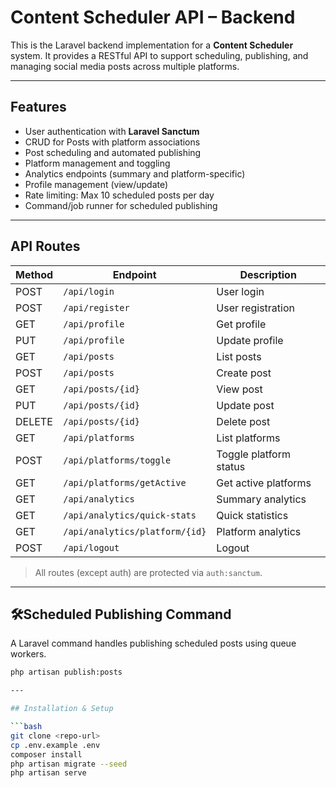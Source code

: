 # Content Scheduler API – Backend

This is the Laravel backend implementation for a **Content Scheduler** system. It provides a RESTful API to support scheduling, publishing, and managing social media posts across multiple platforms.

---

## Features

- User authentication with **Laravel Sanctum**
- CRUD for Posts with platform associations
- Post scheduling and automated publishing
- Platform management and toggling
- Analytics endpoints (summary and platform-specific)
- Profile management (view/update)
- Rate limiting: Max 10 scheduled posts per day
- Command/job runner for scheduled publishing

---

## API Routes

| Method | Endpoint                          | Description |
|--------|-----------------------------------|-------------|
| POST   | `/api/login`                      | User login |
| POST   | `/api/register`                   | User registration |
| GET    | `/api/profile`                    | Get profile |
| PUT    | `/api/profile`                    | Update profile |
| GET    | `/api/posts`                      | List posts |
| POST   | `/api/posts`                      | Create post |
| GET    | `/api/posts/{id}`                 | View post |
| PUT    | `/api/posts/{id}`                 | Update post |
| DELETE | `/api/posts/{id}`                 | Delete post |
| GET    | `/api/platforms`                  | List platforms |
| POST   | `/api/platforms/toggle`           | Toggle platform status |
| GET    | `/api/platforms/getActive`        | Get active platforms |
| GET    | `/api/analytics`                  | Summary analytics |
| GET    | `/api/analytics/quick-stats`      | Quick statistics |
| GET    | `/api/analytics/platform/{id}`    | Platform analytics |
| POST   | `/api/logout`                     | Logout |

> All routes (except auth) are protected via `auth:sanctum`.

---

## 🛠Scheduled Publishing Command

A Laravel command handles publishing scheduled posts using queue workers.

```bash
php artisan publish:posts

---

## Installation & Setup

```bash
git clone <repo-url>
cp .env.example .env
composer install
php artisan migrate --seed
php artisan serve
